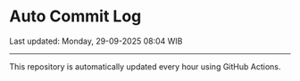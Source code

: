 # Auto Commit Log

Last updated: Monday, 29-09-2025 08:04 WIB

---

This repository is automatically updated every hour using GitHub Actions.
